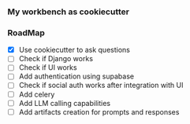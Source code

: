### My workbench as cookiecutter

### RoadMap
- [x] Use cookiecutter to ask questions
- [ ] Check if Django works
- [ ] Check if UI works
- [ ] Add authentication using supabase
- [ ] Check if social auth works after integration with UI
- [ ] Add celery
- [ ] Add LLM calling capabilities
- [ ] Add artifacts creation for prompts and responses